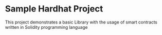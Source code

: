# Sample Hardhat Project

This project demonstrates a basic Library with the usage of smart contracts written in Solidity programming language
```
